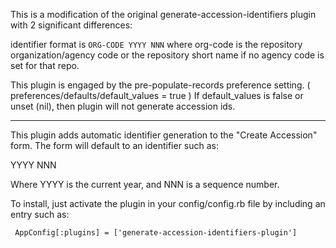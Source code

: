 This is a modification of the original generate-accession-identifiers plugin with
2 significant differences:

identifier format is  `ORG-CODE YYYY NNN` 
where org-code is the repository organization/agency code or the repository short name if no agency code is set for that repo.

This plugin is engaged by the pre-populate-records preference setting. 
 ( preferences/defaults/default_values = true )
If default_values is false or unset (nil), then plugin will not generate accession ids. 


---------

This plugin adds automatic identifier generation to the "Create
Accession" form.  The form will default to an identifier such as:

  YYYY NNN

Where YYYY is the current year, and NNN is a sequence number.

To install, just activate the plugin in your config/config.rb file by
including an entry such as:

     AppConfig[:plugins] = ['generate-accession-identifiers-plugin']
